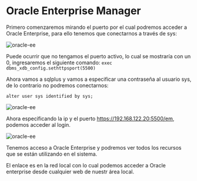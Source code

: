 # Oracle Enterprise Manager

Primero comenzaremos mirando el puerto por el cual podremos acceder a Oracle Enterprise, para ello tenemos que conectarnos a través de sys:

![oracle-ee](/img/alumno4/oracle-express-1.png)

Puede ocurrir que no tengamos el puerto activo, lo cual se mostraría con un 0, ingresaremos el siguiente comando:
`exec dbms_xdb_config.sethttpsport(5500)`

Ahora vamos a sqlplus y vamos a especificar una contraseña al usuario sys, de lo contrario no podremos conectarnos:

`alter user sys identified by sys;`

![oracle-ee](/img/alumno4/oracle-express-2.png)

Ahora especificando la ip y el puerto https://192.168.122.20:5500/em, podemos acceder al login.


![oracle-ee](/img/alumno4/oracle-express-3.png)

Tenemos acceso a Oracle Enterprise y podremos ver todos los recursos que se están utilizando en el sistema.

El enlace es en la red local con lo cual podemos acceder a Oracle enterprise desde cualquier web de nuestr área local.